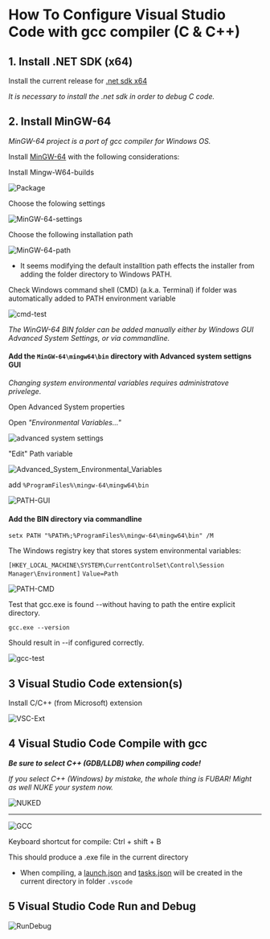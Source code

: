 # How To Configure Visual Studio Code with gcc compiler (C & C++)

## 1. Install .NET SDK (x64)

Install the current release for [.net sdk x64](https://dotnet.microsoft.com/download/visual-studio-sdks)

_It is necessary to install the .net sdk in order to debug C code._

## 2. Install MinGW-64

_MinGW-64 project is a port of gcc compiler for Windows OS._

Install [MinGW-64](https://www.mingw-w64.org/) with the following considerations:

Install Mingw-W64-builds

![Package](./images/MinGW-64-Package-Download.png)

Choose the folowing settings

![MinGW-64-settings](./images/MinGW-64-installation-x64-settings.png)

Choose the following installation path

![MinGW-64-path](./images/MinGW-64-installation-x64-path.png)

* It seems modifying the default installtion path effects the installer from adding the folder directory to Windows PATH.

Check Windows command shell (CMD) (a.k.a. Terminal) if folder was automatically added to PATH environment variable

![cmd-test](./images/MinGW-64-installation-x64-cmd-test.png)

_The WinGW-64 BIN folder can be added manually either by Windows GUI Advanced System Settings, or via commandline._

#### Add the `MinGW-64\mingw64\bin` directory with Advanced system settigns GUI

_Changing system environmental variables requires administratove privelege._

Open Advanced System properties

Open _"Environmental Variables..."_

![advanced system settings](./images/Advanced_System_Properties.png)

"Edit" Path variable

![Advanced_System_Environmental_Variables](./images/Advanced_System_Environmental_Variables.png)

add `%ProgramFiles%\mingw-64\mingw64\bin`

![PATH-GUI](./images/Windows-Environment-Variable-PATH-GUI.png)


#### Add the BIN directory via commandline

`setx PATH "%PATH%;%ProgramFiles%\mingw-64\mingw64\bin" /M`

The Windows registry key that stores system environmental variables:

`[HKEY_LOCAL_MACHINE\SYSTEM\CurrentControlSet\Control\Session Manager\Environment]`
`Value=Path`

![PATH-CMD](./images/Windows-Environment-Variable-PATH-cmd.png)

Test that gcc.exe is found --without having to path the entire explicit directory.

`gcc.exe --version`

Should result in --if configured correctly.

![gcc-test](./images/gcc-cmd-test.png)

## 3 Visual Studio Code extension(s)

Install C/C++ (from Microsoft) extension

![VSC-Ext](./images/VSC-C-extension.png)


## 4 Visual Studio Code Compile with gcc

***Be sure to select C++ (GDB/LLDB) when compiling code!***

_If you select C++ (Windows) by mistake, the whole thing is FUBAR! Might as well NUKE your system now._

![NUKED](./images/NUKED.gif)

---

![GCC](./images/VSC-GDB.png)

Keyboard shortcut for compile: Ctrl + shift + B

This should produce a .exe file in the current directory

- When compiling, a [launch.json](./samples/launch.json) and [tasks.json](./samples/tasks.json) will be created in the current directory in folder `.vscode`

## 5 Visual Studio Code Run and Debug

![RunDebug](./images/VSC-C-Run-Debug.png)